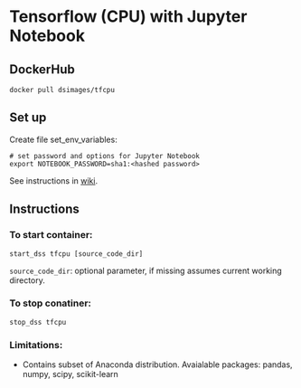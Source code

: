 # Tensorflow (CPU) with Jupyter Notebook

## DockerHub
`docker pull dsimages/tfcpu`

## Set up

Create file set_env_variables:
```
# set password and options for Jupyter Notebook
export NOTEBOOK_PASSWORD=sha1:<hashed password>
```

See instructions in [wiki](https://github.com/jimthompson5802/datascience_containers/wiki/Hashed-Password-for-Jupyter-Notebooks).

## Instructions

### To start container:
```
start_dss tfcpu [source_code_dir]
```
`source_code_dir`: optional parameter, if missing assumes current working directory.


### To stop conatiner:
```
stop_dss tfcpu
```

### Limitations:
* Contains subset of Anaconda distribution.  Avaialable packages: pandas, numpy, scipy, scikit-learn

